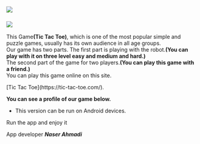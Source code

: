 <h3>
 <img src="https://encrypted-tbn0.gstatic.com/images?q=tbn:ANd9GcT2bVswf3scm_VDnDHnHNS0hx4PjQygI8SRQA&usqp=CAU">
</h3>
<h3>
 <img src="https://encrypted-tbn0.gstatic.com/images?q=tbn:ANd9GcQRzoHE3IwjtK0Ovv88ZmT0fVX7Q_HCLlN3rw&usqp=CAU">
 </h3>
<p>This Game<strong>(Tic Tac Toe)</strong>, which is one of the most popular simple and puzzle games, usually has its own audience in all age groups.<br>
Our game has two parts. The first part is playing with the robot.<strong>(You can play with it on three level easy and medium and hard.)</strong><br>
The second part of the game for two players.<strong>(You can play this game with a friend.)</strong><br>
You can play this game online on this site.</p>
[Tic Tac Toe](https://tic-tac-toe.com/).
<p><strong>You can see a profile of our game below.</strong></p>












<ul>
  <li>
    This version can be run on Android devices.
    </li>
  </ul>
  <p>Run the app and enjoy it</p>
 App developer <em><strong>Naser Ahmadi</strong></em>
